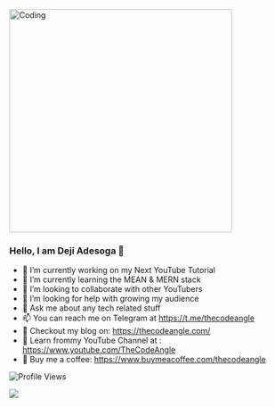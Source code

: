  <img align="center" alt="Coding" width="400" src="https://res.cloudinary.com/dz4tt9omp/image/upload/v1623866606/desoga_banner_2_1.png">

### Hello, I am Deji Adesoga 👋


- 🔭 I’m currently working on my Next YouTube Tutorial
- 🌱 I’m currently learning the MEAN & MERN stack
- 👯 I’m looking to collaborate with other YouTubers
- 🤔 I’m looking for help with growing my audience
- 💬 Ask me about any tech related stuff
- 📫 You can reach me on Telegram at https://t.me/thecodeangle
- 👋 Checkout my blog on: https://thecodeangle.com/  
- 👋 Learn frommy YouTube Channel at :  https://www.youtube.com/TheCodeAngle
- 👋 Buy me a coffee: https://www.buymeacoffee.com/thecodeangle

![Profile Views](https://komarev.com/ghpvc/?username=desoga10&color=green)

<img src="https://github-readme-stats.vercel.app/api?username=desoga10&&show_icons=true&title_color=ffffff&icon_color=bb2acf&text_color=fff&bg_color=4B0082" />
